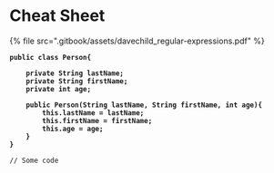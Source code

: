 # Cheat Sheet

{% file src=".gitbook/assets/davechild_regular-expressions.pdf" %}

<pre class="language-java" data-title="Person.java" data-overflow="wrap" data-line-numbers><code class="lang-java"><strong>public class Person{
</strong><strong>    
</strong><strong>    private String lastName;
</strong><strong>    private String firstName;
</strong><strong>    private int age;
</strong><strong>    
</strong><strong>    public Person(String lastName, String firstName, int age){
</strong><strong>        this.lastName = lastName;
</strong><strong>        this.firstName = firstName;
</strong><strong>        this.age = age;
</strong><strong>    }
</strong><strong>}
</strong></code></pre>

```
// Some code
```

